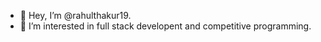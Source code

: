 - 👋 Hey, I’m @rahulthakur19.
- 👀 I’m interested in full stack developent and competitive programming.

<!---
rahulthakur19/rahulthakur19 is a ✨ special ✨ repository because its `README.md` (this file) appears on your GitHub profile.
You can click the Preview link to take a look at your changes.
--->

